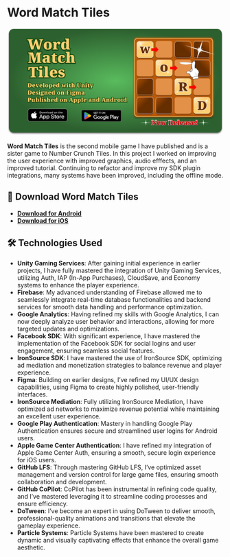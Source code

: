 # Word Match Tiles

![Feature Image](feature-graphic.png)

**Word Match Tiles** is the second mobile game I have published and is a sister game to Number Crunch Tiles. In this project I worked on improving the user experience with improved graphics, audio efffects, and an improved tutorial. Continuing to refactor and improve my SDK plugin integrations, many systems have been improved, including the offline mode. 

## 📲 **Download Word Match Tiles**

- **[Download for Android](https://play.google.com/store/apps/dev?id=5076857182402717618)**
- **[Download for iOS](https://apps.apple.com/us/developer/cole-robinson/id1703674983)**

## 🛠️ **Technologies Used**

- **Unity Gaming Services**: After gaining initial experience in earlier projects, I have fully mastered the integration of Unity Gaming Services, utilizing Auth, IAP (In-App Purchases), CloudSave, and Economy systems to enhance the player experience.
- **Firebase**: My advanced understanding of Firebase allowed me to seamlessly integrate real-time database functionalities and backend services for smooth data handling and performance optimization.
- **Google Analytics**: Having refined my skills with Google Analytics, I can now deeply analyze user behavior and interactions, allowing for more targeted updates and optimizations.
- **Facebook SDK**: With significant experience, I have mastered the implementation of the Facebook SDK for social logins and user engagement, ensuring seamless social features.
- **IronSource SDK**: I have mastered the use of IronSource SDK, optimizing ad mediation and monetization strategies to balance revenue and player experience.
- **Figma**: Building on earlier designs, I’ve refined my UI/UX design capabilities, using Figma to create highly polished, user-friendly interfaces.
- **IronSource Mediation**: Fully utilizing IronSource Mediation, I have optimized ad networks to maximize revenue potential while maintaining an excellent user experience.
- **Google Play Authentication**: Mastery in handling Google Play Authentication ensures secure and streamlined user logins for Android users.
- **Apple Game Center Authentication**: I have refined my integration of Apple Game Center Auth, ensuring a smooth, secure login experience for iOS users.
- **GitHub LFS**: Through mastering GitHub LFS, I’ve optimized asset management and version control for large game files, ensuring smooth collaboration and development.
- **GitHub CoPilot**: CoPilot has been instrumental in refining code quality, and I’ve mastered leveraging it to streamline coding processes and ensure efficiency.
- **DoTween**: I’ve become an expert in using DoTween to deliver smooth, professional-quality animations and transitions that elevate the gameplay experience.
- **Particle Systems**: Particle Systems have been mastered to create dynamic and visually captivating effects that enhance the overall game aesthetic.

